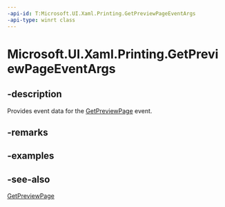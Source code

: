```yaml
---
-api-id: T:Microsoft.UI.Xaml.Printing.GetPreviewPageEventArgs
-api-type: winrt class
---
```


<!-- Class syntax.
public class GetPreviewPageEventArgs : Windows.UI.Xaml.Printing.IGetPreviewPageEventArgs
-->

# Microsoft.UI.Xaml.Printing.GetPreviewPageEventArgs

## -description
Provides event data for the [GetPreviewPage](printdocument_getpreviewpage.md) event.

## -remarks

## -examples

## -see-also
[GetPreviewPage](printdocument_getpreviewpage.md)
